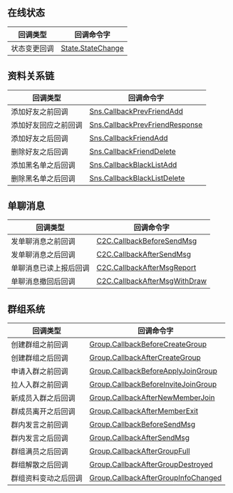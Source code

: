 ## 在线状态

| 回调类型         | 回调命令字                                    |
| ---------------- | --------------------------------------------- |
| 状态变更回调 | [State.StateChange](https://cloud.tencent.com/document/product/269/2570) |


## 资料关系链

| 回调类型           | 回调命令字                                                   |
| ------------------ | ------------------------------------------------------------ |
| 添加好友之前回调   | [Sns.CallbackPrevFriendAdd](https://cloud.tencent.com/document/product/269/61698)        |
| 添加好友回应之前回调   | [Sns.CallbackPrevFriendResponse](https://cloud.tencent.com/document/product/269/61699)        |
| 添加好友之后回调   | [Sns.CallbackFriendAdd](https://cloud.tencent.com/document/product/269/1657)        |
| 删除好友之后回调   | [Sns.CallbackFriendDelete](https://cloud.tencent.com/document/product/269/1659)  |
| 添加黑名单之后回调 | [Sns.CallbackBlackListAdd](https://cloud.tencent.com/document/product/269/1660)  |
| 删除黑名单之后回调 | [Sns.CallbackBlackListDelete](https://cloud.tencent.com/document/product/269/1661) |

## 单聊消息

| 回调类型           | 回调命令字                                                   |
| ------------------ | ------------------------------------------------------------ |
| 发单聊消息之前回调 | [C2C.CallbackBeforeSendMsg](https://cloud.tencent.com/document/product/269/1632) |
| 发单聊消息之后回调 | [C2C.CallbackAfterSendMsg](https://cloud.tencent.com/document/product/269/2716)  |
| 单聊消息已读上报后回调 | [C2C.CallbackAfterMsgReport](https://cloud.tencent.com/document/product/269/61696)  |
| 单聊消息撤回后回调 | [C2C.CallbackAfterMsgWithDraw](https://cloud.tencent.com/document/product/269/61697)  |

## 群组系统

| 回调类型           | 回调命令字                                                   |
| ------------------ | ------------------------------------------------------------ |
|创建群组之前回调|[Group.CallbackBeforeCreateGroup](https://cloud.tencent.com/document/product/269/1662)|
|创建群组之后回调|[Group.CallbackAfterCreateGroup](https://cloud.tencent.com/document/product/269/1663)|
|申请入群之前回调|[Group.CallbackBeforeApplyJoinGroup](https://cloud.tencent.com/document/product/269/1665)|
|拉人入群之前回调|[Group.CallbackBeforeInviteJoinGroup](https://cloud.tencent.com/document/product/269/1666)|
|新成员入群之后回调|[Group.CallbackAfterNewMemberJoin](https://cloud.tencent.com/document/product/269/1667)|
|群成员离开之后回调|[Group.CallbackAfterMemberExit](https://cloud.tencent.com/document/product/269/1668)|
|群内发言之前回调|[Group.CallbackBeforeSendMsg](https://cloud.tencent.com/document/product/269/1619)|
|群内发言之后回调|[Group.CallbackAfterSendMsg](https://cloud.tencent.com/document/product/269/2661)|
|群组满员之后回调|[Group.CallbackAfterGroupFull](https://cloud.tencent.com/document/product/269/1669)|
|群组解散之后回调|[Group.CallbackAfterGroupDestroyed](https://cloud.tencent.com/document/product/269/1670)|
|群组资料变动之后回调|[Group.CallbackAfterGroupInfoChanged](https://cloud.tencent.com/document/product/269/2930)|


